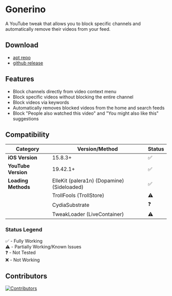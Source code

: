 # Gonerino

A YouTube tweak that allows you to block specific channels and automatically remove their videos from your feed.

## Download

- [apt repo](https://repo.adriancastro.dev)
- [github release](https://github.com/castdrian/Gonerino/releases/latest)

## Features

- Block channels directly from video context menu
- Block specific videos without blocking the entire channel
- Block videos via keywords
- Automatically removes blocked videos from the home and search feeds
- Block "People also watched this video" and "You might also like this" suggestions

## Compatibility

| Category | Version/Method | Status |
|----------|---------------|---------|
| **iOS Version** | 15.8.3+ | ✅ |
| **YouTube Version** | 19.42.1+ | ✅ |
| **Loading Methods** | ElleKit (palera1n) (Dopamine) (Sideloaded) | ✅ |
| | TrollFools (TrollStore) | ⚠️ |
| | CydiaSubstrate | ❓ |
| | TweakLoader (LiveContainer) | ⚠️ |

### Status Legend
✅ - Fully Working\
⚠️ - Partially Working/Known Issues\
❓ - Not Tested\
❌ - Not Working

## Contributors

[![Contributors](https://contrib.rocks/image?repo=castdrian/Gonerino)](https://github.com/castdrian/Gonerino/graphs/contributors)
